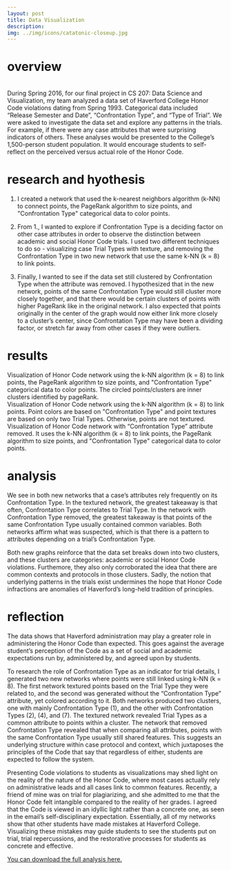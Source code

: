 ```yaml
---
layout: post
title: Data Visualization
description: 
img: ../img/icons/catatonic-closeup.jpg
---
```


# overview
<br/> During Spring 2016, for our final project in CS 207: Data Science and Visualization, my team analyzed a data set of Haverford College Honor Code violations dating from Spring 1993. Categorical data included “Release Semester and Date”, “Confrontation Type”, and “Type of Trial”. We were asked to investigate the data set and explore any patterns in the trials. For example, if there were any case attributes that were surprising indicators of others. These analyses would be presented to the College’s 1,500-person student population. It would encourage students to self-reflect on the perceived versus actual role of the Honor Code.

# research and hyothesis
1. I created a network that used the k-nearest neighbors algorithm (k-NN) to connect points, the PageRank algorithm to size points, and "Confrontation Type" categorical data to color points. 

2. From 1., I wanted to explore if Confrontation Type is a deciding factor on other case attributes in order to observe the distinction between academic and social Honor Code trials. I used two different techniques to do so - visualizing case Trial Types with texture, and removing the Confrontation Type in two new network that use the same k-NN (k = 8) to link points.

3. Finally, I wanted to see if the data set still clustered by Confrontation Type when the attribute was removed. I hypothesized that in the new network, points of the same Confrontation Type would still cluster more closely together, and that there would be certain clusters of points with higher PageRank like in the original network. I also expected that points originally in the center of the graph would now either link more closely to a cluster’s center, since Confrontation Type may have been a dividing factor, or stretch far away from other cases if they were outliers.

# results
<div class="imag_row">
	<img class="col three" src="../../img/digital/catatonic.jpg" alt="" />
</div>
<div class="col three caption">
Visualization of Honor Code network using the k-NN algorithm (k = 8) to link points, the PageRank algorithm to size points, and "Confrontation Type" categorical data to color points. The circled points/clusters are inner clusters identified by pageRank. </div>

<div class="imag_row">
	<img class="col three" src="../../img/digital/catatonic.jpg" alt="" />
</div>
<div class="col three caption">Visualization of Honor Code network using the k-NN algorithm (k = 8) to link points. Point colors are based on "Confrontation Type" and point textures are based on only two Trial Types. Otherwise, points are not textured. </div>

<div class="imag_row">
	<img class="col three" src="../../img/digital/catatonic.jpg" alt="" />
</div>
<div class="col three caption">
Visualization of Honor Code network with “Confrontation Type” attribute removed. It uses the k-NN algorithm (k = 8) to link points, the PageRank algorithm to size points, and "Confrontation Type" categorical data to color points. </div>

# analysis
We see in both new networks that a case’s attributes rely frequently on its Confrontation Type. In the textured network, the greatest takeaway is that often, Confrontation Type correlates to Trial Type. In the network with Confrontation Type removed, the greatest takeaway is that points of the same Confrontation Type usually contained common variables. Both networks affirm what was suspected, which is that there is a pattern to attributes depending on a trial’s Confrontation Type.

Both new graphs reinforce that the data set breaks down into two clusters, and these clusters are categories: academic or social Honor Code violations. Furthemore, they also only corroborated the idea that there are common contexts and protocols in those clusters. Sadly, the notion that underlying patterns in the trials exist undermines the hope that Honor Code infractions are anomalies of Haverford’s long-held tradition of principles.

# reflection
The data shows that Haverford administration may play a greater role in administering the Honor Code than expected. This goes against the average student’s perception of the Code as a set of social and academic expectations run by, administered by, and agreed upon by students.

To research the role of Confrontation Type as an indicator for trial details, I generated two new networks where points were still linked using k-NN (k = 8). The first network textured points based on the Trial Type they were related to, and the second was generated without the “Confrontation Type” attribute, yet colored according to it. Both networks produced two clusters, one with mainly Confrontation Type (1), and the other with Confrontation Types (2), (4), and (7). The textured network revealed Trial Types as a common attribute to points within a cluster. The network that removed Confrontation Type revealed that when comparing all attributes, points with the same Confrontation Type usually still shared features. This suggests an underlying structure within case protocol and context, which juxtaposes the principles of the Code that say that regardless of either, students are expected to follow the system.

Presenting Code violations to students as visualizations may shed light on the reality of the nature of the Honor Code, where most cases actually rely on administrative leads and all cases link to common features. Recently, a friend of mine was on trial for plagiarizing, and she admitted to me that the Honor Code felt intangible compared to the reality of her grades. I agreed that the Code is viewed in an idyllic light rather than a concrete one, as seen in the email’s self-disciplinary expectation. Essentially, all of my networks show that other students have made mistakes at Haverford College. Visualizing these mistakes may guide students to see the students put on trial, trial repercussions, and the restorative processes for students as concrete and effective.

<a href="http://sunny.freeservers.com/flowers.pdf">You can download the full analysis here.</a>
